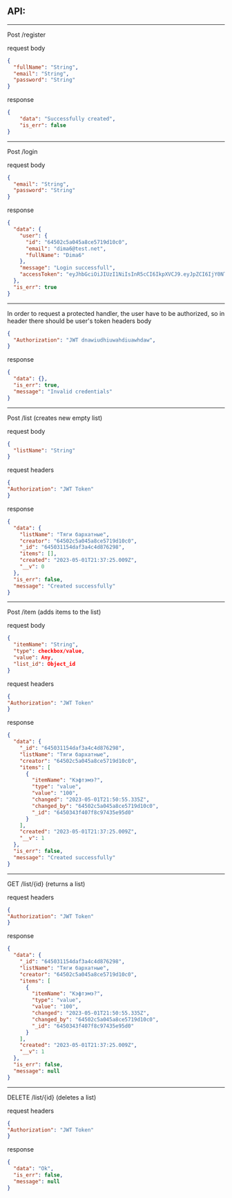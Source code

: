 ## API:

----
Post /register

request body

```json
{
  "fullName": "String",
  "email": "String",
  "password": "String"
}
```
response
```json
{
    "data": "Successfully created",
    "is_err": false
}
```
---
Post /login

request body

```json
{
  "email": "String",
  "password": "String"
}
```
response
```json
{
  "data": {
    "user": {
      "id": "64502c5a045a8ce5719d10c0",
      "email": "dima6@test.net",
      "fullName": "Dima6"
    },
    "message": "Login successfull",
    "accessToken": "eyJhbGciOiJIUzI1NiIsInR5cCI6IkpXVCJ9.eyJpZCI6IjY0NTAyYzVhMDQ1YThjZTU3MTlkMTBjMCIsImlhdCI6MTY4Mjk3NTg0MSwiZXhwIjoxNjgzMDYyMjQxfQ.TZNVtUZ7NtlLSxB-SS_bhCqM1pojKUbHeTd6QsDkuWE"
  },
  "is_err": true
}
```
---
In order to request a protected handler, the user have to be authorized, so in header there should be user's token
headers body

```json
{
  "Authorization": "JWT dnawiudhiuwahdiuawhdaw",
}
```
response
```json
{
  "data": {},
  "is_err": true,
  "message": "Invalid credentials"
}
```
----
Post /list (creates new empty list)

request body

```json
{
  "listName": "String"
}
```
request headers

```json
{
"Authorization": "JWT Token"
}
```
response
```json
{
  "data": {
    "listName": "Тяги бархатные",
    "creator": "64502c5a045a8ce5719d10c0",
    "_id": "645031154daf3a4c4d876298",
    "items": [],
    "created": "2023-05-01T21:37:25.009Z",
    "__v": 0
  },
  "is_err": false,
  "message": "Created successfully"
}
```
---
Post /item (adds items to the list)

request body

```json
{
  "itemName": "String",
  "type": checkbox/value,
  "value": Any,
  "list_id": Object_id
}
```
request headers

```json
{
"Authorization": "JWT Token"
}
```
response
```json
{
  "data": {
    "_id": "645031154daf3a4c4d876298",
    "listName": "Тяги бархатные",
    "creator": "64502c5a045a8ce5719d10c0",
    "items": [
      {
        "itemName": "Кэфтэмэ?",
        "type": "value",
        "value": "100",
        "changed": "2023-05-01T21:50:55.335Z",
        "changed_by": "64502c5a045a8ce5719d10c0",
        "_id": "6450343f407f8c97435e95d0"
      }
    ],
    "created": "2023-05-01T21:37:25.009Z",
    "__v": 1
  },
  "is_err": false,
  "message": "Created successfully"
}
```
---
GET /list/{id} (returns a list)

request headers

```json
{
"Authorization": "JWT Token"
}
```
response
```json
{
  "data": {
    "_id": "645031154daf3a4c4d876298",
    "listName": "Тяги бархатные",
    "creator": "64502c5a045a8ce5719d10c0",
    "items": [
      {
        "itemName": "Кэфтэмэ?",
        "type": "value",
        "value": "100",
        "changed": "2023-05-01T21:50:55.335Z",
        "changed_by": "64502c5a045a8ce5719d10c0",
        "_id": "6450343f407f8c97435e95d0"
      }
    ],
    "created": "2023-05-01T21:37:25.009Z",
    "__v": 1
  },
  "is_err": false,
  "message": null
}
```
---
DELETE /list/{id} (deletes a list)

request headers

```json
{
"Authorization": "JWT Token"
}
```
response
```json
{
  "data": "Ok",
  "is_err": false,
  "message": null
}
```